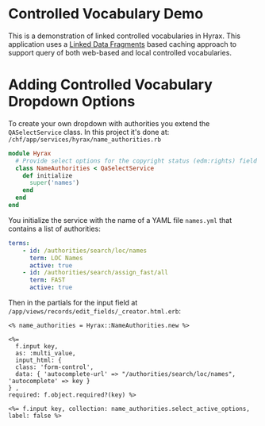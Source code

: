 # Controlled Vocabulary Demo

This is a demonstration of linked controlled vocabularies in Hyrax. This
application uses a
[Linked Data Fragments](https://github.com/ActiveTriples/linked-data-fragments)
based caching approach to support query of both web-based and local controlled
vocabularies.


# Adding Controlled Vocabulary Dropdown Options

To create your own dropdown with authorities you extend the `QASelectService` class. In this project it's done at: `/chf/app/services/hyrax/name_authorities.rb`

```ruby
module Hyrax
  # Provide select options for the copyright status (edm:rights) field
  class NameAuthorities < QaSelectService
    def initialize
      super('names')
    end
  end
end
```

You initialize the service with the name of a YAML file `names.yml` that contains a list of authorities:

```yaml
terms:
    - id: /authorities/search/loc/names
      term: LOC Names
      active: true
    - id: /authorities/search/assign_fast/all
      term: FAST
      active: true
```

Then in the partials for the input field at `/app/views/records/edit_fields/_creator.html.erb`:

```erb
<% name_authorities = Hyrax::NameAuthorities.new %>

<%=
  f.input key,
  as: :multi_value,
  input_html: {
  class: 'form-control',
  data: { 'autocomplete-url' => "/authorities/search/loc/names",
'autocomplete' => key }
} ,
required: f.object.required?(key) %>

<%= f.input key, collection: name_authorities.select_active_options, label: false %>
```
